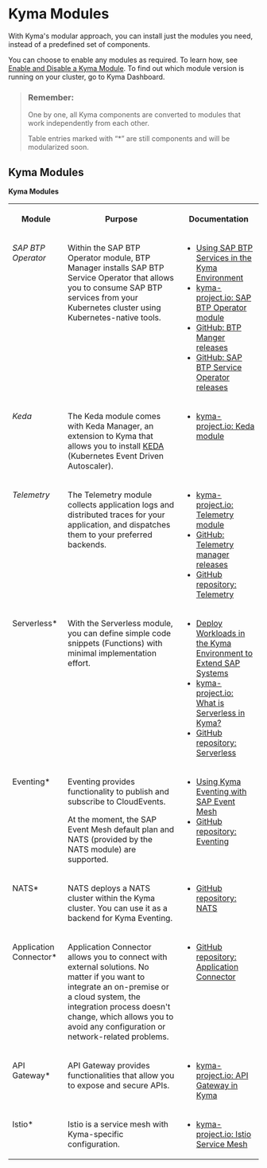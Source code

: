 <!-- loio0dda141a58d54f29a860a4b3164bf4a9 -->

# Kyma Modules

With Kyma's modular approach, you can install just the modules you need, instead of a predefined set of components.



You can choose to enable any modules as required. To learn how, see [Enable and Disable a Kyma Module](../50-administration-and-ops/enable-and-disable-a-kyma-module-1b548e9.md#loio1b548e9ad4744b978b8b595288b0cb5c). To find out which module version is running on your cluster, go to Kyma Dashboard.

> ### Remember:  
> One by one, all Kyma components are converted to modules that work independently from each other.
> 
> Table entries marked with “\*” are still components and will be modularized soon.



<a name="loio0dda141a58d54f29a860a4b3164bf4a9__section_rpm_hyz_jxb"/>

## Kyma Modules

**Kyma Modules**


<table>
<tr>
<th valign="top">

Module



</th>
<th valign="top">

Purpose



</th>
<th valign="top">

Documentation



</th>
</tr>
<tr>
<td valign="top">

*SAP BTP Operator* 



</td>
<td valign="top">

Within the SAP BTP Operator module, BTP Manager installs SAP BTP Service Operator that allows you to consume SAP BTP services from your Kubernetes cluster using Kubernetes-native tools.



</td>
<td valign="top">

-   [Using SAP BTP Services in the Kyma Environment](../30-development/using-sap-btp-services-in-the-kyma-environment-ea4dd81.md)
-   [kyma-project.io: SAP BTP Operator module](https://kyma-project.io/#/btp-manager/user/README)
-   [GitHub: BTP Manger releases](https://github.com/kyma-project/btp-manager/releases)
-   [GitHub: SAP BTP Service Operator releases](https://github.com/SAP/sap-btp-service-operator/releases)



</td>
</tr>
<tr>
<td valign="top">

*Keda* 



</td>
<td valign="top">

The Keda module comes with Keda Manager, an extension to Kyma that allows you to install [KEDA](https://keda.sh) \(Kubernetes Event Driven Autoscaler\).



</td>
<td valign="top">

-   [kyma-project.io: Keda module](https://kyma-project.io/#/keda-manager/user/README)



</td>
</tr>
<tr>
<td valign="top">

*Telemetry* 



</td>
<td valign="top">

The Telemetry module collects application logs and distributed traces for your application, and dispatches them to your preferred backends.



</td>
<td valign="top">

-   [kyma-project.io: Telemetry module](https://kyma-project.io/#/telemetry-manager/user/README)
-   [GitHub: Telemetry manager releases](https://github.com/kyma-project/telemetry-manager/releases)
-   [GitHub repository: Telemetry](https://github.com/kyma-project/telemetry-manager)



</td>
</tr>
<tr>
<td valign="top">

Serverless\*



</td>
<td valign="top">

With the Serverless module, you can define simple code snippets \(Functions\) with minimal implementation effort.



</td>
<td valign="top">

-   [Deploy Workloads in the Kyma Environment to Extend SAP Systems](../30-development/deploy-workloads-in-the-kyma-environment-to-extend-sap-systems-fe4ba5b.md)
-   [kyma-project.io: What is Serverless in Kyma?](https://kyma-project.io/#/01-overview/serverless/)
-   [GitHub repository: Serverless](https://github.com/kyma-project/serverless-manager)



</td>
</tr>
<tr>
<td valign="top">

Eventing\*



</td>
<td valign="top">

Eventing provides functionality to publish and subscribe to CloudEvents.

At the moment, the SAP Event Mesh default plan and NATS \(provided by the NATS module\) are supported.



</td>
<td valign="top">

-   [Using Kyma Eventing with SAP Event Mesh](../30-development/using-kyma-eventing-with-sap-event-mesh-407d126.md)
-   [GitHub repository: Eventing](https://github.com/kyma-project/eventing-manager) 



</td>
</tr>
<tr>
<td valign="top">

NATS\*



</td>
<td valign="top">

NATS deploys a NATS cluster within the Kyma cluster. You can use it as a backend for Kyma Eventing.



</td>
<td valign="top">

-   [GitHub repository: NATS](https://github.com/kyma-project/nats-manager)



</td>
</tr>
<tr>
<td valign="top">

Application Connector\*



</td>
<td valign="top">

Application Connector allows you to connect with external solutions. No matter if you want to integrate an on-premise or a cloud system, the integration process doesn't change, which allows you to avoid any configuration or network-related problems.



</td>
<td valign="top">

-   [GitHub repository: Application Connector](https://github.com/kyma-project/application-connector-manager)



</td>
</tr>
<tr>
<td valign="top">

API Gateway\*



</td>
<td valign="top">

API Gateway provides functionalities that allow you to expose and secure APIs.



</td>
<td valign="top">

-   [kyma-project.io: API Gateway in Kyma](https://kyma-project.io/#/01-overview/api-exposure/apix-01-api-gateway)



</td>
</tr>
<tr>
<td valign="top">

Istio\*



</td>
<td valign="top">

Istio is a service mesh with Kyma-specific configuration.



</td>
<td valign="top">

-   [kyma-project.io: Istio Service Mesh](http://kyma-project.io/#/istio/user/00-overview/00-20-overview-service-mesh)



</td>
</tr>
</table>





